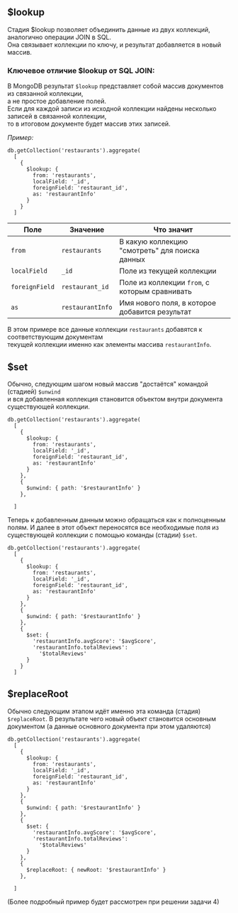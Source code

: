 ## $lookup
Стадия $lookup позволяет объединить данные из двух коллекций, аналогично операции JOIN в SQL.  
Она связывает коллекции по ключу, и результат добавляется в новый массив.

### Ключевое отличие $lookup от SQL JOIN: 
В MongoDB результат `$lookup` представляет собой массив документов из связанной коллекции,   
а не простое добавление полей.  
Если для каждой записи из исходной коллекции найдены несколько записей в связанной коллекции,   
то в итоговом документе будет массив этих записей.

*Пример:*
```
db.getCollection('restaurants').aggregate(
  [
    {
      $lookup: {
        from: 'restaurants',
        localField: '_id',
        foreignField: 'restaurant_id',
        as: 'restaurantInfo'
      }
    }
  ]
```

| Поле           | Значение         | Что значит                                     |
| -------------- |------------------|------------------------------------------------|
| `from`         | `restaurants`    | В какую коллекцию "смотреть" для поиска данных |
| `localField`   | `_id`            | Поле из текущей коллекции                      |
| `foreignField` | `restaurant_id`  | Поле из коллекции `from`, с которым сравнивать |
| `as`           | `restaurantInfo` | Имя нового поля, в которое добавится результат |

В этом примере все данные коллекции `restaurants` добавятся к соответствующим документам  
текущей коллекции именно как элементы массива `restaurantInfo`.

## $set
Обычно, следующим шагом новый массив "достаётся" командой (стадией) `$unwind`  
и вся добавленная коллекция становится объектом внутри документа существующей коллекции. 

```
db.getCollection('restaurants').aggregate(
  [
    {
      $lookup: {
        from: 'restaurants',
        localField: '_id',
        foreignField: 'restaurant_id',
        as: 'restaurantInfo'
      }
    },
    { 
      $unwind: { path: '$restaurantInfo' } 
    },

  ]
```
Теперь к добавленным данным можно обращаться как к полноценным полям.
И далее в этот объект переносятся все необходимые поля из существующей коллекции с помощью команды (стадии) `$set`.

```
db.getCollection('restaurants').aggregate(
  [
    {
      $lookup: {
        from: 'restaurants',
        localField: '_id',
        foreignField: 'restaurant_id',
        as: 'restaurantInfo'
      }
    },
    { 
      $unwind: { path: '$restaurantInfo' } 
    },
    {
      $set: {
        'restaurantInfo.avgScore': '$avgScore',
        'restaurantInfo.totalReviews':
          '$totalReviews'
      }
    }
  ]
```
## $replaceRoot
Обычно следующим этапом идёт именно эта команда (стадия) `$replaceRoot`.
В результате чего новый объект становится основным документом (а данные основного документа при этом удаляются)

```
db.getCollection('restaurants').aggregate(
  [
    {
      $lookup: {
        from: 'restaurants',
        localField: '_id',
        foreignField: 'restaurant_id',
        as: 'restaurantInfo'
      }
    },
    { 
      $unwind: { path: '$restaurantInfo' } 
    },
    {
      $set: {
        'restaurantInfo.avgScore': '$avgScore',
        'restaurantInfo.totalReviews':
          '$totalReviews'
      }
    },
    {
      $replaceRoot: { newRoot: '$restaurantInfo' }
    },

  ]
```

(Более подробный пример будет рассмотрен при решении задачи 4)